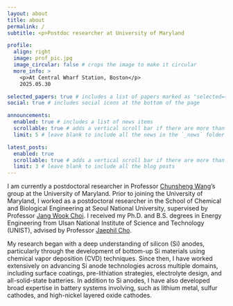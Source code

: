 ```yaml
---
layout: about
title: about
permalink: /
subtitle: <p>Postdoc researcher at University of Maryland

profile:
  align: right
  image: prof_pic.jpg
  image_circular: false # crops the image to make it circular
  more_info: >
    <p>At Central Wharf Station, Boston</p>
    2025.05.30

selected_papers: true # includes a list of papers marked as "selected={true}"
social: true # includes social icons at the bottom of the page

announcements:
  enabled: true # includes a list of news items
  scrollable: true # adds a vertical scroll bar if there are more than 3 news items
  limit: 5 # leave blank to include all the news in the `_news` folder

latest_posts:
  enabled: true
  scrollable: true # adds a vertical scroll bar if there are more than 3 new posts items
  limit: 3 # leave blank to include all the blog posts
---
```


I am currently a postdoctoral researcher in Professor [Chunsheng Wang](https://cswang.umd.edu/)’s group at the University of Maryland. Prior to joining the University of Maryland, I worked as a postdoctoral researcher in the School of Chemical and Biological Engineering at Seoul National University, supervised by Professor [Jang Wook Choi](https://mest.snu.ac.kr/). I received my Ph.D. and B.S. degrees in Energy Engineering from Ulsan National Institute of Science and Technology (UNIST), advised by Professor [Jaephil Cho](https://scholar.google.com/citations?user=GN3C9q4AAAAJ&hl=ko).

My research began with a deep understanding of silicon (Si) anodes, particularly through the development of bottom-up Si materials using chemical vapor deposition (CVD) techniques. Since then, I have worked extensively on advancing Si anode technologies across multiple domains, including surface coatings, pre-lithiation strategies, electrolyte design, and all-solid-state batteries. In addition to Si anodes, I have also developed broad expertise in battery systems involving, such as lithium metal, sulfur cathodes, and high-nickel layered oxide cathodes.
